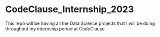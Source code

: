 # CodeClause_Internship_2023
This repo will be having all the Data Science projects that I will be doing throughout my internship period at CodeClause.
